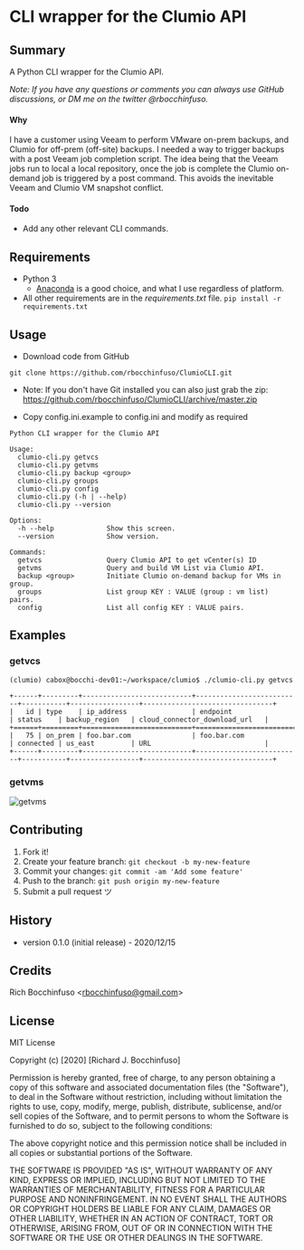 # CLI wrapper for the Clumio API

## Summary
A Python CLI wrapper for the Clumio API.

_Note: If you have any questions or comments you can always use GitHub discussions, or DM me on the twitter @rbocchinfuso._

#### Why
I have a customer using Veeam to perform VMware on-prem backups, and Clumio for off-prem (off-site) backups.  I needed a way to trigger backups with a post Veeam job completion script.  The idea being that the Veeam jobs run to local a local repository, once the job is complete the Clumio on-demand job is triggered by a post command.  This avoids the inevitable Veeam and Clumio VM snapshot conflict.

#### Todo
- Add any other relevant CLI commands.

## Requirements
- Python 3
	- [Anaconda](https://www.anaconda.com/products/individual) is a good choice, and what I use regardless of platform.
- All other requirements are in the _requirements.txt_ file.
```pip install -r requirements.txt```


## Usage
- Download code from GitHub
```
git clone https://github.com/rbocchinfuso/ClumioCLI.git
```
- Note:  If you don't have Git installed you can also just grab the zip: https://github.com/rbocchinfuso/ClumioCLI/archive/master.zip

- Copy config.ini.example to config.ini and modify as required

```
Python CLI wrapper for the Clumio API

Usage:
  clumio-cli.py getvcs
  clumio-cli.py getvms
  clumio-cli.py backup <group>
  clumio-cli.py groups
  clumio-cli.py config
  clumio-cli.py (-h | --help)
  clumio-cli.py --version

Options:
  -h --help             Show this screen.
  --version             Show version.
  
Commands:
  getvcs                Query Clumio API to get vCenter(s) ID
  getvms                Query and build VM List via Clumio API.
  backup <group>        Initiate Clumio on-demand backup for VMs in group.
  groups                List group KEY : VALUE (group : vm list) pairs.
  config                List all config KEY : VALUE pairs.
```
## Examples

### getvcs
```
(clumio) cabox@bocchi-dev01:~/workspace/clumio$ ./clumio-cli.py getvcs

+------+---------+---------------------------+--------------------------+-----------+-----------------+--------------------------------+
|   id | type    | ip_address                | endpoint                 | status    | backup_region   | cloud_connector_download_url   |
+======+=========+===========================+==========================+===========+=================+================================+
|   75 | on_prem | foo.bar.com               | foo.bar.com              | connected | us_east         | URL                            |    
+------+---------+---------------------------+--------------------------+-----------+-----------------+--------------------------------+
```

### getvms
![getvms](/assets/getvms.png)


## Contributing

1. Fork it!
2. Create your feature branch: `git checkout -b my-new-feature`
3. Commit your changes: `git commit -am 'Add some feature'`
4. Push to the branch: `git push origin my-new-feature`
5. Submit a pull request ツ

## History
-  version 0.1.0 (initial release) - 2020/12/15

## Credits
Rich Bocchinfuso <<rbocchinfuso@gmail.com>>

## License
MIT License

Copyright (c) [2020] [Richard J. Bocchinfuso]

Permission is hereby granted, free of charge, to any person obtaining a copy
of this software and associated documentation files (the "Software"), to deal
in the Software without restriction, including without limitation the rights
to use, copy, modify, merge, publish, distribute, sublicense, and/or sell
copies of the Software, and to permit persons to whom the Software is
furnished to do so, subject to the following conditions:

The above copyright notice and this permission notice shall be included in all
copies or substantial portions of the Software.

THE SOFTWARE IS PROVIDED "AS IS", WITHOUT WARRANTY OF ANY KIND, EXPRESS OR
IMPLIED, INCLUDING BUT NOT LIMITED TO THE WARRANTIES OF MERCHANTABILITY,
FITNESS FOR A PARTICULAR PURPOSE AND NONINFRINGEMENT. IN NO EVENT SHALL THE
AUTHORS OR COPYRIGHT HOLDERS BE LIABLE FOR ANY CLAIM, DAMAGES OR OTHER
LIABILITY, WHETHER IN AN ACTION OF CONTRACT, TORT OR OTHERWISE, ARISING FROM,
OUT OF OR IN CONNECTION WITH THE SOFTWARE OR THE USE OR OTHER DEALINGS IN THE
SOFTWARE.